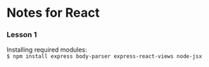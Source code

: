 # Notes for React

### Lesson 1
Installing required modules:
<br/>
```$ npm install express body-parser express-react-views node-jsx```
